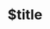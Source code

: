 ---
title: $title
second_title: Aspose.Finance for .NET API Reference
description: $description
type: docs
weight: $weight
url: /el/net/$ref/
---